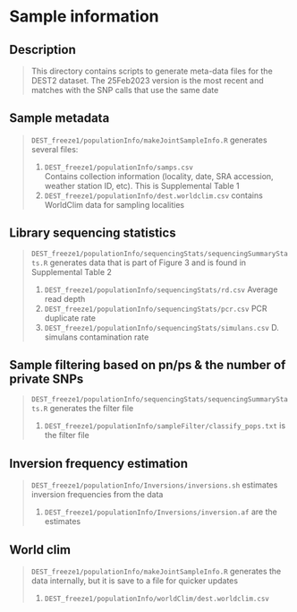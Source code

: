 # Sample information

## Description
>  This directory contains scripts to generate meta-data files for the DEST2 dataset. The 25Feb2023 version is the most recent and matches with the SNP calls that use the same date

## Sample metadata
  > `DEST_freeze1/populationInfo/makeJointSampleInfo.R` generates several files:
  > 1. `DEST_freeze1/populationInfo/samps.csv` <br> Contains collection information (locality, date, SRA accession, weather station ID, etc). This is Supplemental Table 1 <br>
  > 2. `DEST_freeze1/populationInfo/dest.worldclim.csv` contains WorldClim data for sampling localities

## Library sequencing statistics
  > `DEST_freeze1/populationInfo/sequencingStats/sequencingSummaryStats.R` generates data that is part of Figure 3 and is found in Supplemental Table 2 <br>
  > 1. `DEST_freeze1/populationInfo/sequencingStats/rd.csv` Average read depth
  > 2. `DEST_freeze1/populationInfo/sequencingStats/pcr.csv` PCR duplicate rate
  > 3. `DEST_freeze1/populationInfo/sequencingStats/simulans.csv` D. simulans contamination rate

## Sample filtering based on pn/ps & the number of private SNPs
  > `DEST_freeze1/populationInfo/sequencingStats/sequencingSummaryStats.R` generates the filter file
  > 1. `DEST_freeze1/populationInfo/sampleFilter/classify_pops.txt` is the filter file

## Inversion frequency estimation
  > `DEST_freeze1/populationInfo/Inversions/inversions.sh` estimates inversion frequencies from the data
  > 1. `DEST_freeze1/populationInfo/Inversions/inversion.af` are the estimates

## World clim
  > `DEST_freeze1/populationInfo/makeJointSampleInfo.R` generates the data internally, but it is save to a file for quicker updates
  > 1. `DEST_freeze1/populationInfo/worldClim/dest.worldclim.csv`
